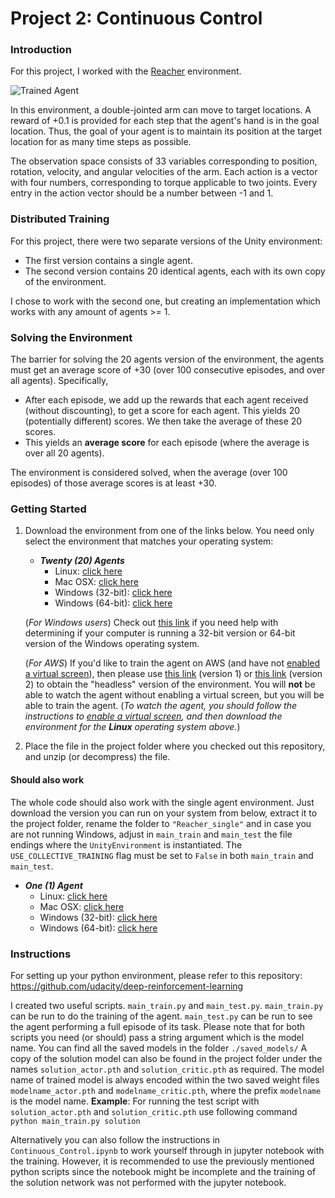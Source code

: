 [//]: # (Image References)

[image1]: https://user-images.githubusercontent.com/10624937/43851024-320ba930-9aff-11e8-8493-ee547c6af349.gif "Trained Agent"
[image2]: https://user-images.githubusercontent.com/10624937/43851646-d899bf20-9b00-11e8-858c-29b5c2c94ccc.png "Crawler"


# Project 2: Continuous Control

### Introduction

For this project, I worked with the [Reacher](https://github.com/Unity-Technologies/ml-agents/blob/master/docs/Learning-Environment-Examples.md#reacher) environment.

![Trained Agent][image1]

In this environment, a double-jointed arm can move to target locations. A reward of +0.1 is provided for each step that the agent's hand is in the goal location. Thus, the goal of your agent is to maintain its position at the target location for as many time steps as possible.

The observation space consists of 33 variables corresponding to position, rotation, velocity, and angular velocities of the arm. Each action is a vector with four numbers, corresponding to torque applicable to two joints. Every entry in the action vector should be a number between -1 and 1.

### Distributed Training

For this project, there were two separate versions of the Unity environment:
- The first version contains a single agent.
- The second version contains 20 identical agents, each with its own copy of the environment.  

I chose to work with the second one, but creating an implementation which works with any amount of agents >= 1. 

### Solving the Environment

The barrier for solving the 20 agents version of the environment, the agents must get an average score of +30 (over 100 consecutive episodes, and over all agents).  Specifically,
- After each episode, we add up the rewards that each agent received (without discounting), to get a score for each agent.  This yields 20 (potentially different) scores.  We then take the average of these 20 scores. 
- This yields an **average score** for each episode (where the average is over all 20 agents).

The environment is considered solved, when the average (over 100 episodes) of those average scores is at least +30. 

### Getting Started

1. Download the environment from one of the links below.  You need only select the environment that matches your operating system:


    - **_Twenty (20) Agents_**
        - Linux: [click here](https://s3-us-west-1.amazonaws.com/udacity-drlnd/P2/Reacher/Reacher_Linux.zip)
        - Mac OSX: [click here](https://s3-us-west-1.amazonaws.com/udacity-drlnd/P2/Reacher/Reacher.app.zip)
        - Windows (32-bit): [click here](https://s3-us-west-1.amazonaws.com/udacity-drlnd/P2/Reacher/Reacher_Windows_x86.zip)
        - Windows (64-bit): [click here](https://s3-us-west-1.amazonaws.com/udacity-drlnd/P2/Reacher/Reacher_Windows_x86_64.zip)
    
    (_For Windows users_) Check out [this link](https://support.microsoft.com/en-us/help/827218/how-to-determine-whether-a-computer-is-running-a-32-bit-version-or-64) if you need help with determining if your computer is running a 32-bit version or 64-bit version of the Windows operating system.

    (_For AWS_) If you'd like to train the agent on AWS (and have not [enabled a virtual screen](https://github.com/Unity-Technologies/ml-agents/blob/master/docs/Training-on-Amazon-Web-Service.md)), then please use [this link](https://s3-us-west-1.amazonaws.com/udacity-drlnd/P2/Reacher/one_agent/Reacher_Linux_NoVis.zip) (version 1) or [this link](https://s3-us-west-1.amazonaws.com/udacity-drlnd/P2/Reacher/Reacher_Linux_NoVis.zip) (version 2) to obtain the "headless" version of the environment.  You will **not** be able to watch the agent without enabling a virtual screen, but you will be able to train the agent.  (_To watch the agent, you should follow the instructions to [enable a virtual screen](https://github.com/Unity-Technologies/ml-agents/blob/master/docs/Training-on-Amazon-Web-Service.md), and then download the environment for the **Linux** operating system above._)

2. Place the file in the project folder where you checked out this repository, and unzip (or decompress) the file. 


#### Should also work
The whole code should also work with the single agent environment. Just download the version you can run on your system from below, extract it to the project folder, rename the folder to `"Reacher_single"` and in case you are not running Windows, adjust in `main_train` and `main_test` the file endings where the `UnityEnvironment` is instantiated. The `USE_COLLECTIVE_TRAINING` flag must be set to `False` in both `main_train` and `main_test`.
- **_One (1) Agent_**
    - Linux: [click here](https://s3-us-west-1.amazonaws.com/udacity-drlnd/P2/Reacher/one_agent/Reacher_Linux.zip)
    - Mac OSX: [click here](https://s3-us-west-1.amazonaws.com/udacity-drlnd/P2/Reacher/one_agent/Reacher.app.zip)
    - Windows (32-bit): [click here](https://s3-us-west-1.amazonaws.com/udacity-drlnd/P2/Reacher/one_agent/Reacher_Windows_x86.zip)
    - Windows (64-bit): [click here](https://s3-us-west-1.amazonaws.com/udacity-drlnd/P2/Reacher/one_agent/Reacher_Windows_x86_64.zip)

### Instructions

For setting up your python environment, please refer to this repository: https://github.com/udacity/deep-reinforcement-learning

I created two useful scripts. `main_train.py` and `main_test.py`. `main_train.py` can be run to do the training of the agent. `main_test.py` can be run to see the agent performing a full episode of its task. Please note that for both scripts you need (or should) pass a string argument which is the model name. You can find all the saved models in the folder  `./saved_models/`
A copy of the solution model can also be found in the project folder under the names `solution_actor.pth` and `solution_critic.pth` as required. The model name of trained model is always encoded within the two saved weight files `modelname_actor.pth` and `modelname_critic.pth`, where the prefix `modelname` is the model name.
**Example**: For running the test script with `solution_actor.pth` and `solution_critic.pth` use following command
```python main_train.py solution```

Alternatively you can also follow the instructions in `Continuous_Control.ipynb` to work yourself through in jupyter notebook with the training. However, it is recommended to use the previously mentioned python scripts since the notebook might be incomplete and the training of the solution network was not performed with the jupyter notebook.


